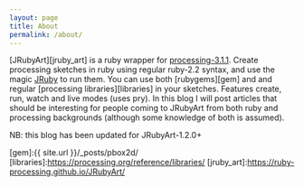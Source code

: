 ```yaml
---
layout: page
title: About
permalink: /about/
---
```


[JRubyArt][jruby_art] is a ruby wrapper for [processing-3.1.1][processing].  Create processing sketches in ruby using regular ruby-2.2 syntax, and use the magic [JRuby][jruby] to run them. You can use both [rubygems][gem] and and regular [processing libraries][libraries] in your sketches. Features create, run, watch and live modes (uses pry). In this blog I will post articles that should be interesting for people coming to JRubyArt from both ruby and processing backgrounds (although some knowledge of both is assumed).

NB: this blog has been updated for JRubyArt-1.2.0+
  
[jruby]:http://jruby.org
[processing]:https://processing.org
[gem]:{{ site.url }}/_posts/pbox2d/
[libraries]:https://processing.org/reference/libraries/
[jruby_art]:https://ruby-processing.github.io/JRubyArt/